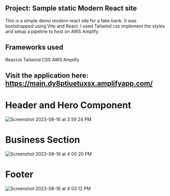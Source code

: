 ## Project: Sample static Modern React site

This is a simple demo modern react site for a fake bank. It was bootstrapped using Vite and React. I used Tailwind css implement the styles and setup a pipeline to host on AWS Amplify.

## Frameworks used
ReactJs
Tailwind CSS
AWS Amplify

## Visit the application here: https://main.dy8ptiuetuxsx.amplifyapp.com/

# Header and Hero Component
![Screenshot 2023-08-16 at 3 59 24 PM](https://github.com/mattmoniz/modern_react_website/assets/4000619/040b2aca-0208-4e9e-9b40-a2dbb469f2a3)

# Business Section
![Screenshot 2023-08-16 at 4 00 20 PM](https://github.com/mattmoniz/modern_react_website/assets/4000619/7d815af8-fea4-462f-b67e-1faffaf41124)

# Footer
![Screenshot 2023-08-16 at 4 03 12 PM](https://github.com/mattmoniz/modern_react_website/assets/4000619/84448a26-5679-4bf9-97ff-9f2424891f5e)